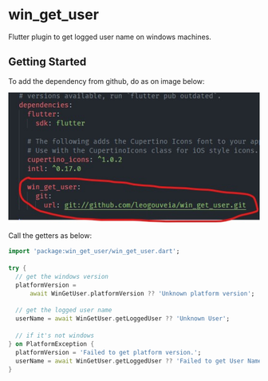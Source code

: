 # win_get_user

Flutter plugin to get logged user name on windows machines.

## Getting Started

To add the dependency from github, do as on image below:

![Add plugin as flutter dependency from github](./assets/include_git_depency.jpg "Add plugin as flutter dependency from github")

Call the getters as below:

```dart
import 'package:win_get_user/win_get_user.dart';

try {
  // get the windows version
  platformVersion =
      await WinGetUser.platformVersion ?? 'Unknown platform version';

  // get the logged user name
  userName = await WinGetUser.getLoggedUser ?? 'Unknown User';

  // if it's not windows
} on PlatformException {
  platformVersion = 'Failed to get platform version.';
  userName = await WinGetUser.getLoggedUser ?? 'Failed to get User Name';
}
```
